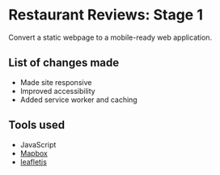 # Restaurant Reviews: Stage 1

Convert a static webpage to a mobile-ready web application.

## List of changes made
- Made site responsive
- Improved accessibility
- Added service worker and caching

## Tools used
- JavaScript
- [Mapbox](https://www.mapbox.com/)
- [leafletjs](https://leafletjs.com/)